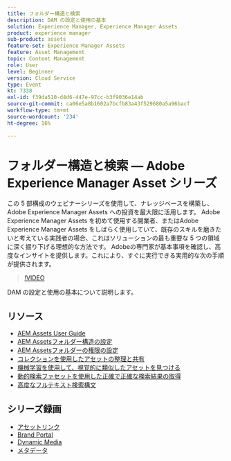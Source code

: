 ```yaml
---
title: フォルダー構造と検索
description: DAM の設定と使用の基本
solution: Experience Manager, Experience Manager Assets
product: experience manager
sub-product: assets
feature-set: Experience Manager Assets
feature: Asset Management
topic: Content Management
role: User
level: Beginner
version: Cloud Service
type: Event
kt: 7338
exl-id: f39da510-d4d6-447e-97cc-b3f9036e14ab
source-git-commit: ca06e5a8b1602a7bcfb83a43f529680a5a96bacf
workflow-type: tm+mt
source-wordcount: '234'
ht-degree: 16%

---
```


# フォルダー構造と検索 — Adobe Experience Manager Asset シリーズ

この 5 部構成のウェビナーシリーズを使用して、ナレッジベースを構築し、Adobe Experience Manager Assets への投資を最大限に活用します。 Adobe Experience Manager Assets を初めて使用する開業者、またはAdobe Experience Manager Assets をしばらく使用していて、既存のスキルを磨きたいと考えている実践者の場合、これはソリューションの最も重要な 5 つの領域に深く掘り下げる理想的な方法です。 Adobeの専門家が基本事項を確認し、高度なインサイトを提供します。これにより、すぐに実行できる実用的な次の手順が提供されます。

>[!VIDEO](https://video.tv.adobe.com/v/332135/?quality=12&learn=on&hidetitle=true)

DAM の設定と使用の基本について説明します。

## リソース

* [AEM Assets User Guide](https://experienceleague.adobe.com/docs/experience-manager-65/assets/home.html?lang=ja)
* [AEM Assetsフォルダー構造の設定](https://experienceleague.adobe.com/docs/experience-manager-learn/assets/configuring/baseline-folders.html)
* [AEM Assetsフォルダーの権限の設定](https://experienceleague.adobe.com/docs/experience-manager-learn/assets/configuring/baseline-permissions.html?lang=ja)
* [コレクションを使用したアセットの整理と共有](https://experienceleague.adobe.com/docs/experience-manager-learn/assets/search-and-discovery/collections.html)
* [機械学習を使用して、視覚的に類似したアセットを見つける](https://experienceleague.adobe.com/docs/experience-manager-learn/assets/search-and-discovery/search.html?lang=ja)
* [動的検索ファセットを使用した正確で正確な検索結果の取得](https://experienceleague.adobe.com/docs/experience-manager-learn/assets/search-and-discovery/search.html?lang=ja)
* [高度なフルテキスト検索構文](https://experienceleague.adobe.com/docs/experience-manager-64/assets/using/gql-search.html?lang=en#using)

## シリーズ録画

* [アセットリンク](asset-link.md)
* [Brand Portal](brand-portal.md)
* [Dynamic Media](dynamic-media.md)
* [メタデータ](metadata.md)

